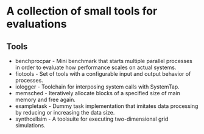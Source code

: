 # A collection of small tools for evaluations

## Tools

* benchprocpar - Mini benchmark that starts multiple parallel processes in order to evaluate how performance scales on actual systems.
* fiotools - Set of tools with a configurable input and output behavior of processes.
* iologger - Toolchain for interposing system calls with SystemTap.
* memsched - Iteratively allocate blocks of a specified size of main memory and free again.
* exampletask - Dummy task implementation that imitates data processing by reducing or increasing the data size.
* synthcellsim - A toolsuite for executing two-dimensional grid simulations.
